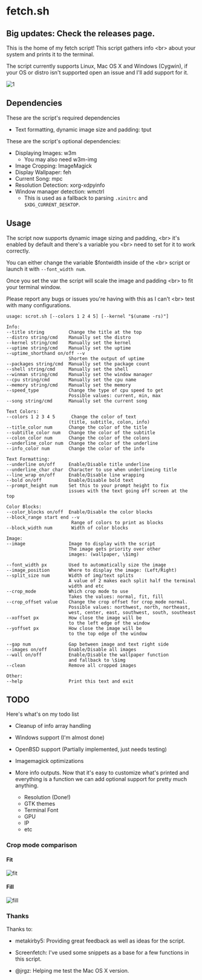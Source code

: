 # fetch.sh

## Big updates: Check the releases page.

This is the home of my fetch script! This script gathers info <br\>
about your system and prints it to the terminal.

The script currently supports Linux, Mac OS X and Windows (Cygwin), if your OS or distro isn't
supported open an issue and I'll add support for it.

![1](https://sr.ht/Jd8Y.png)


<!-- Dependences {{{ -->


## Dependencies

These are the script's required dependencies

-  Text formatting, dynamic image size and padding: tput

These are the script's optional dependencies:

-  Displaying Images: w3m
    - You may also need w3m-img
-  Image Cropping: ImageMagick
-  Display Wallpaper: feh
-  Current Song: mpc
-  Resolution Detection: xorg-xdpyinfo
-  Window manager detection: wmctrl
    - This is used as a fallback to parsing ```.xinitrc``` and ```$XDG_CURRENT_DESKTOP```.


<!-- }}} -->


<!-- Usage {{{ -->


## Usage

The script now supports dynamic image sizing and padding,
<br\> it's enabled by default and there's a variable you
<br\> need to set for it to work correctly.

You can either change the variable $fontwidth inside of the
<br\> script or launch it with ```--font_width num```.

Once you set the var the script will scale the image and padding
<br\> to fit your terminal window.

Please report any bugs or issues you're having with this as I can't
<br\> test with many configurations.


```
usage: scrot.sh [--colors 1 2 4 5] [--kernel "$(uname -rs)"]

Info:
--title string         Change the title at the top
--distro string/cmd    Manually set the distro
--kernel string/cmd    Manually set the kernel
--uptime string/cmd    Manually set the uptime
--uptime_shorthand on/off --v
                       Shorten the output of uptime
--packages string/cmd  Manually set the package count
--shell string/cmd     Manually set the shell
--winman string/cmd    Manually set the window manager
--cpu string/cmd       Manually set the cpu name
--memory string/cmd    Manually set the memory
--speed_type           Change the type of cpu speed to get
                       Possible values: current, min, max
--song string/cmd      Manually set the current song

Text Colors:
--colors 1 2 3 4 5      Change the color of text
                       (title, subtitle, colon, info)
--title_color num      Change the color of the title
--subtitle_color num   Change the color of the subtitle
--colon_color num      Change the color of the colons
--underline_color num  Change the color of the underline
--info_color num       Change the color of the info

Text Formatting:
--underline on/off     Enable/Disable title underline
--underline_char char  Character to use when underlineing title
--line_wrap on/off     Enable/Disable line wrapping
--bold on/off          Enable/Disable bold text
--prompt_height num    Set this to your prompt height to fix
                       issues with the text going off screen at the top

Color Blocks:
--color_blocks on/off  Enable/Disable the color blocks
--block_range start end --v
                        Range of colors to print as blocks
--block_width num       Width of color blocks

Image:
--image                Image to display with the script
                       The image gets priority over other
                       images: (wallpaper, \$img)

--font_width px        Used to automatically size the image
--image_position       Where to display the image: (Left/Right)
--split_size num       Width of img/text splits
                       A value of 2 makes each split half the terminal
                       width and etc
--crop_mode            Which crop mode to use
                       Takes the values: normal, fit, fill
--crop_offset value    Change the crop offset for crop_mode normal.
                       Possible values: northwest, north, northeast,
                       west, center, east, southwest, south, southeast
--xoffset px           How close the image will be
                       to the left edge of the window
--yoffset px           How close the image will be
                       to the top edge of the window

--gap num              Gap between image and text right side
--images on/off        Enable/Disable all images
--wall on/off          Enable/Disable the wallpaper function
                       and fallback to \$img
--clean                Remove all cropped images

Other:
--help                 Print this text and exit
```


<!-- }}} -->


<!-- TODO {{{ -->


## TODO

Here's what's on my todo list

- Cleanup of info array handling

- Windows support (I'm almost done)

- OpenBSD support (Partially implemented, just needs testing)

- Imagemagick optimizations

- More info outputs. Now that it's easy to customize what's printed and
  everything is a function we can add optional support for pretty much anything.

    - Resolution (Done!)
    - GTK themes
    - Terminal Font
    - GPU
    - IP
    - etc

<!-- }}} -->


### Crop mode comparison

#### Fit
![fit](https://imgur.com/MI0UtSV.png)

#### Fill
![fill](https://imgur.com/LvxYwki.png)


### Thanks

Thanks to:

- metakirby5: Providing great feedback as well as ideas for the script.

- Screenfetch: I've used some snippets as a base for a few functions in this script.

- @jrgz: Helping me test the Mac OS X version.
